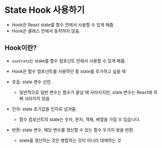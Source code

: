 # State Hook 사용하기

- Hook은 React state를 함수 안에서 사용할 수 있게 해줌
- Hook은 클래스 안에서 동작하지 않음.

## Hook이란?

- `useState`는 state를 함수 컴포넌트 안에서 사용할 수 있게 해줌.
- Hook은 함수 컴포넌트를 사용하던 중 state를 추가하고 싶을 때

- 호출: state 변수 선언.
  - 일반적으로 일반 변수는 함수가 끝날 때 사라지지만, state 변수는 React에 의해 사라지지 않음
- 인자: state 초기값을 인자로 넘겨줌.
  - 함수 컴포넌트의 state는 숫자, 문자, 객체, 배열을 가질 수 있습니다.
- 반환: state 변수, 해당 변수를 갱신할 수 있는 함수 두가지 쌍을 반환.
  - state를 갱신하는 것은 병합하는 것이 아니라 대체하는 것
